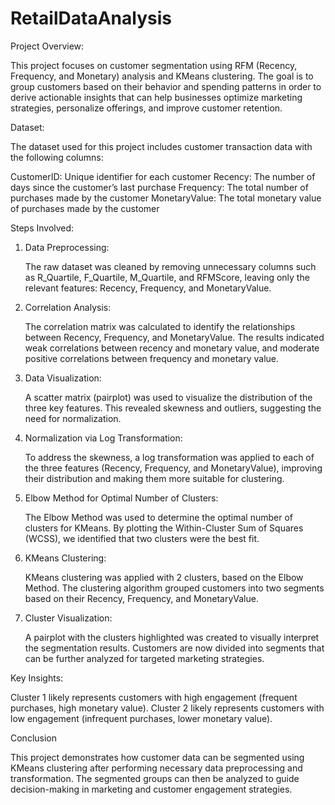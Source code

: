 # RetailDataAnalysis

Project Overview:

This project focuses on customer segmentation using RFM (Recency, Frequency, and Monetary) analysis and KMeans clustering. The goal is to group customers based on their behavior and spending patterns in order to derive actionable insights that can help businesses optimize marketing strategies, personalize offerings, and improve customer retention.

Dataset:

The dataset used for this project includes customer transaction data with the following columns:

  CustomerID: Unique identifier for each customer
  Recency: The number of days since the customer’s last purchase
  Frequency: The total number of purchases made by the customer
  MonetaryValue: The total monetary value of purchases made by the customer

Steps Involved:
1. Data Preprocessing:

    The raw dataset was cleaned by removing unnecessary columns such as R_Quartile, F_Quartile, M_Quartile, and RFMScore, leaving only the relevant features: Recency, Frequency, and MonetaryValue.

2. Correlation Analysis:

    The correlation matrix was calculated to identify the relationships between Recency, Frequency, and MonetaryValue. The results indicated weak correlations between recency and monetary value, and moderate positive correlations between frequency and monetary value.

3. Data Visualization:

    A scatter matrix (pairplot) was used to visualize the distribution of the three key features. This revealed skewness and outliers, suggesting the need for normalization.

4. Normalization via Log Transformation:

    To address the skewness, a log transformation was applied to each of the three features (Recency, Frequency, and MonetaryValue), improving their distribution and making them more suitable for clustering.

5. Elbow Method for Optimal Number of Clusters:

    The Elbow Method was used to determine the optimal number of clusters for KMeans. By plotting the Within-Cluster Sum of Squares (WCSS), we identified that two clusters were the best fit.

6. KMeans Clustering:

    KMeans clustering was applied with 2 clusters, based on the Elbow Method. The clustering algorithm grouped customers into two segments based on their Recency, Frequency, and MonetaryValue.

7. Cluster Visualization:

    A pairplot with the clusters highlighted was created to visually interpret the segmentation results. Customers are now divided into segments that can be further analyzed for targeted marketing strategies.

Key Insights:

  Cluster 1 likely represents customers with high engagement (frequent purchases, high monetary value).
  Cluster 2 likely represents customers with low engagement (infrequent purchases, lower monetary value).

Conclusion

This project demonstrates how customer data can be segmented using KMeans clustering after performing necessary data preprocessing and transformation. The segmented groups can then be analyzed to guide decision-making in marketing and customer engagement strategies.
